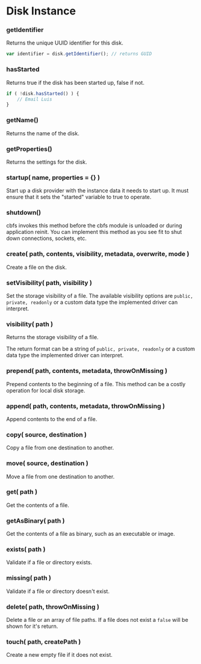 # Disk Instance

### getIdentifier

Returns the unique UUID identifier for this disk.

```javascript
var identifier = disk.getIdentifier(); // returns GUID
```

### hasStarted

Returns true if the disk has been started up, false if not.

```javascript
if ( !disk.hasStarted() ) {
    // Email Luis
}
```

### getName()

Returns the name of the disk.

### getProperties()

Returns the settings for the disk.

### startup( name, properties = {} )

Start up a disk provider with the instance data it needs to start up. It must ensure that it sets the "started" variable to true to operate.

### shutdown()

cbfs invokes this method before the cbfs module is unloaded or during application reinit. You can implement this method as you see fit to shut down connections, sockets, etc.

### create( path, contents, visibility, metadata, overwrite, mode )

Create a file on the disk.

### setVisibility( path, visibility )

Set the storage visibility of a file. The available visibility options are `public, private, readonly` or a custom data type the implemented driver can interpret.

### visibility( path )

Returns the storage visibility of a file.&#x20;

The return format can be a string of `public, private, readonly` or a custom data type the implemented driver can interpret.

### prepend( path, contents, metadata, throwOnMissing )

Prepend contents to the beginning of a file. This method can be a costly operation for local disk storage.

### append( path, contents, metadata, throwOnMissing )

Append contents to the end of a file.

### copy( source, destination )

Copy a file from one destination to another.

### move( source, destination )

Move a file from one destination to another.

### get( path )

Get the contents of a file.

### getAsBinary( path )

Get the contents of a file as binary, such as an executable or image.

### exists( path )

Validate if a file or directory exists.

### missing( path )

Validate if a file or directory doesn't exist.

### delete( path, throwOnMissing )

Delete a file or an array of file paths. If a file does not exist a `false` will be shown for it's return.

### touch( path, createPath )

Create a new empty file if it does not exist.











